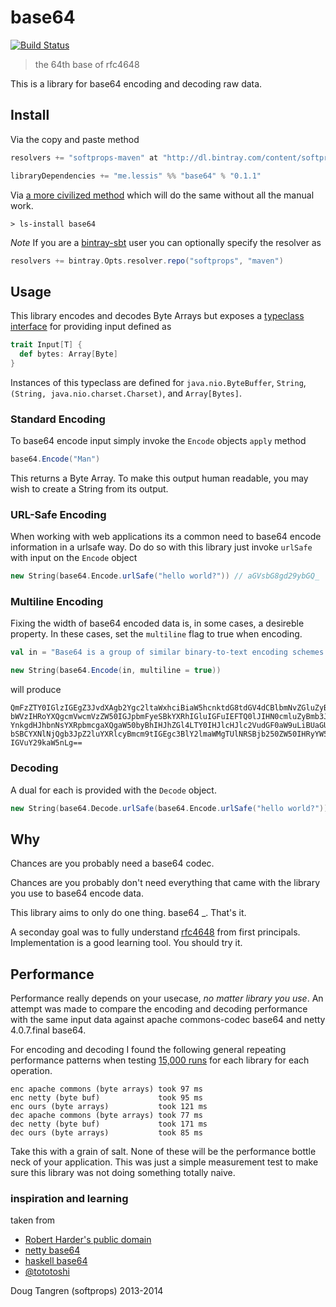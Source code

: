 # base64

[![Build Status](https://travis-ci.org/softprops/base64.svg)](https://travis-ci.org/softprops/base64)

> the 64th base of rfc4648

This is a library for base64 encoding and decoding raw data.

## Install

Via the copy and paste method

```scala
resolvers += "softprops-maven" at "http://dl.bintray.com/content/softprops/maven"

libraryDependencies += "me.lessis" %% "base64" % "0.1.1"
```

Via [a more civilized method](https://github.com/softprops/ls#readme) which will do the same without all the manual work.

    > ls-install base64
            
_Note_ If you are a [bintray-sbt](https://github.com/softprops/bintray-sbt#readme) user you can optionally specify the resolver as
                        
```scala
resolvers += bintray.Opts.resolver.repo("softprops", "maven")
```

## Usage

This library encodes and decodes Byte Arrays but exposes a [typeclass interface](https://github.com/softprops/base64/blob/master/src/main/scala/input.scala#L8-L10) for providing input defined as 

```scala
trait Input[T] {
  def bytes: Array[Byte]
}
```

Instances of this typeclass are defined for `java.nio.ByteBuffer`, `String`, `(String, java.nio.charset.Charset)`, and
`Array[Bytes]`. 

### Standard Encoding

To base64 encode input simply invoke the `Encode` objects `apply` method

```scala
base64.Encode("Man") 
```

This returns a Byte Array. To make this output human readable, you may wish to create a String from its output.

### URL-Safe Encoding

When working with web applications its a common need to base64 encode information in a urlsafe way. Do do so with this library
just invoke `urlSafe` with input on the `Encode` object

```scala
new String(base64.Encode.urlSafe("hello world?")) // aGVsbG8gd29ybGQ_
```

### Multiline Encoding

Fixing the width of base64 encoded data is, in some cases, a desireble property. In these cases, set the `multiline` flag to true when encoding.

```scala
val in = "Base64 is a group of similar binary-to-text encoding schemes that represent binary data in an ASCII string format by translating it into a radix-64 representation. The term Base64 originates from a specific MIME content transfer encoding."

new String(base64.Encode(in, multiline = true))
```

will produce 

```
QmFzZTY0IGlzIGEgZ3JvdXAgb2Ygc2ltaWxhciBiaW5hcnktdG8tdGV4dCBlbmNvZGluZyBzY2hl
bWVzIHRoYXQgcmVwcmVzZW50IGJpbmFyeSBkYXRhIGluIGFuIEFTQ0lJIHN0cmluZyBmb3JtYXQg
YnkgdHJhbnNsYXRpbmcgaXQgaW50byBhIHJhZGl4LTY0IHJlcHJlc2VudGF0aW9uLiBUaGUgdGVy
bSBCYXNlNjQgb3JpZ2luYXRlcyBmcm9tIGEgc3BlY2lmaWMgTUlNRSBjb250ZW50IHRyYW5zZmVy
IGVuY29kaW5nLg==
```

### Decoding

A dual for each is provided with the `Decode` object.

```scala
new String(base64.Decode.urlSafe(base64.Encode.urlSafe("hello world?"))) // hello world?
```

## Why

Chances are you probably need a base64 codec.

Chances are you probably don't need everything that came with the library you use to base64 encode data.

This library aims to only do one thing. base64 _. That's it.

A seconday goal was to fully understand [rfc4648](http://www.ietf.org/rfc/rfc4648.txt) from first principals. Implementation is a good learning tool. You should try it.

## Performance

Performance really depends on your usecase, _no matter library you use_. An attempt was made to compare
the encoding and decoding performance with the same input data against apache commons-codec base64 and
netty 4.0.7.final base64.

For encoding and decoding I found the following general repeating performance patterns
when testing [15,000 runs](https://github.com/softprops/base64/blob/master/src/test/scala/base64/bench.scala#L53) for each library for each operation.

```
enc apache commons (byte arrays) took 97 ms
enc netty (byte buf)             took 95 ms
enc ours (byte arrays)           took 121 ms
dec apache commons (byte arrays) took 77 ms
dec netty (byte buf)             took 171 ms
dec ours (byte arrays)           took 85 ms
```

Take this with a grain of salt. None of these will be the performance bottle neck of your application. This was
just a simple measurement test to make sure this library was not doing something totally naive.

### inspiration and learning

taken from

* [Robert Harder's public domain](http://iharder.sourceforge.net/current/java/base64/)
* [netty base64](https://github.com/netty/netty/tree/master/codec/src/main/java/io/netty/handler/codec/base64)
* [haskell base64](https://github.com/bos/base64-bytestring/tree/master/Data/ByteString)
* [@tototoshi](https://github.com/tototoshi/scala-base64)

Doug Tangren (softprops) 2013-2014
